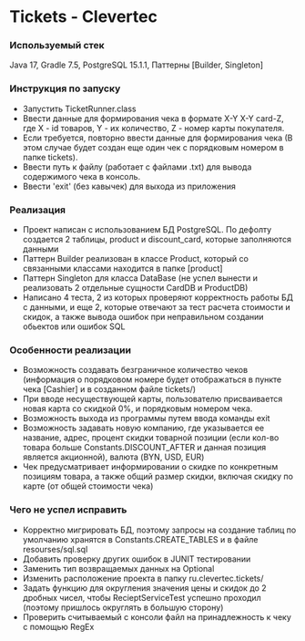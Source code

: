 # Tickets - Clevertec
### Используемый стек
Java 17, Gradle 7.5, PostgreSQL 15.1.1, Паттерны [Builder, Singleton]
### Инструкция по запуску
- Запустить TicketRunner.class
- Ввести данные для формирования чека в формате X-Y X-Y card-Z, где X - id товаров, Y - их количество, Z - номер карты покупателя.
- Если требуется, повторно ввести данные для формирования чека (В этом случае будет создан еще один чек с порядковым номером в папке tickets).
- Ввести путь к файлу (работает с файлами .txt) для вывода содержимого чека в консоль.
- Ввести 'exit' (без кавычек) для выхода из приложения
### Реализация
- Проект написан с использованием БД PostgreSQL. По дефолту создается 2 таблицы, product и discount_card, которые заполняются данными
- Паттерн Builder реализован в классе Product, который со связанными классами находится в папке [product]
- Паттерн Singleton для класса DataBase (не успел вынести и реализовать 2 отдельные сущности CardDB и ProductDB)
- Написано 4 теста, 2 из которых проверяют корректность работы БД с данными, и еще 2, которые отвечают за тест расчета стоимости и скидок, а также вывода ошибок при неправильном создании обьектов или ошибок SQL
### Особенности реализации
- Возможность создавать безграничное количество чеков (информация о порядковом номере будет отображаться в пункте чека [Cashier] и в созданном файле tickets/)
- При вводе несуществующей карты, пользователю присваивается новая карта со скидкой 0%, и порядковым номером чека.
- Возможность выхода из программы путем ввода команды exit
- Возможность задавать новую компанию, где указывается ее название, адрес, процент скидки товарной позиции (если кол-во товара больше Constants.DISCOUNT_AFTER и данная позиция является акционной), валюта (BYN, USD, EUR)
- Чек предусматривает информировании о скидке по конкретным позициям товара, а также общий размер скидки, включая скидку по карте (от общей стоимости чека)
### Чего не успел исправить
- Корректно мигрировать БД, поэтому запросы на создание таблиц по умолчанию хранятся в Constants.CREATE_TABLES и в файле resourses/sql.sql
- Добавить проверку других ошибок в JUNIT тестировании
- Заменить тип возвращаемых данных на Optional<Object>
- Изменить расположение проекта в папку ru.clevertec.tickets/
- Задать функцию для округления значения цены и скидок до 2 дробных чисел, чтобы RecieptServiceTest успешно проходил (поэтому пришлось округлять в большую сторону)
- Проверить считываемый с консоли файл на принадлежность к чеку с помощью RegEx
